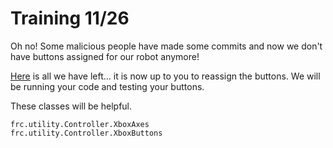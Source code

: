 # Training 11/26

Oh no! Some malicious people have made some commits and now we don't have buttons assigned for our robot anymore!

[Here](./src/main/java/frc/robot/Robot.java) is all we have left... it is now up to you to reassign the buttons. 
We will be running your code and testing your buttons.

These classes will be helpful.
```
frc.utility.Controller.XboxAxes
frc.utility.Controller.XboxButtons
```